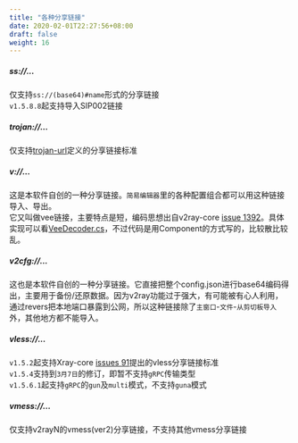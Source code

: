 ```yaml
---
title: "各种分享链接"
date: 2020-02-01T22:27:56+08:00
draft: false
weight: 16
---
```


##### ss://...
仅支持`ss://(base64)#name`形式的分享链接  
`v1.5.8.8`起支持导入SIP002链接  

##### trojan://...
仅支持[trojan-url](https://github.com/trojan-gfw/trojan-url)定义的分享链接标准  

##### v://...
这是本软件自创的一种分享链接。`简易编辑器`里的各种配置组合都可以用这种链接导入、导出。  
它又叫做vee链接，主要特点是短，编码思想出自v2ray-core [issue 1392][2]。具体实现可以看[VeeDecoder.cs][1]，不过代码是用Component的方式写的，比较散比较乱。  

##### v2cfg://...
这也是本软件自创的一种分享链接。它直接把整个config.json进行base64编码得出，主要用于备份/还原数据。因为v2ray功能过于强大，有可能被有心人利用，通过revers把本地端口暴露到公网，所以这种链接除了`主窗口`-`文件`-`从剪切板导入`外，其他地方都不能导入。  

##### vless://...
`v1.5.2`起支持Xray-core [issues 91](https://github.com/XTLS/Xray-core/issues/91)提出的vless分享链接标准  
`v1.5.4`支持到`3月7日`的修订，即暂不支持`gRPC`传输类型  
`v1.5.6.1`起支持`gRPC`的`gun`及`multi`模式，不支持`guna`模式  

##### vmess://...
仅支持v2rayN的vmess(ver2)分享链接，不支持其他vmess分享链接  


[1]: https://github.com/vrnobody/V2RayGCon/blob/master/V2RayGCon/Services/ShareLinkComponents/VeeDecoder.cs "VeeDecoder.cs"
[2]: https://github.com/v2ray/v2ray-core/issues/1392 "v2ray-core #1392"

